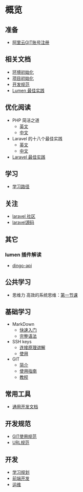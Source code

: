 # 概览

## 准备
- [阿里云GIT账号注册](prepare/aliyun-code.md)

## 相关文档
- [环境初始化](init/init.md)
- [项目初始化](init/new-project.md)
- [开发规范](dev/rule.md)
- [Lumen 最佳实践](lumen/lumen.md)

## 优化阅读
- PHP 简洁之道
    - [英文](https://github.com/jupeter/clean-code-php)
    - [中文](https://github.com/nineyang/clean-php-code)
- Laravel 的十八个最佳实践
    - [英文](https://github.com/alexeymezenin/laravel-best-practices)
    - [中文](https://laravel-china.org/articles/12762/eighteen-best-practices-of-laravel)
- [Laravel 最佳实践](http://laravelacademy.org/post/8464.html)

## 学习
- [学习路径](learn/learn-road.md)

## 关注
- [laravel 社区](https://laravel-china.org/users/29076)
- [laravel源码](https://github.com/laravel/laravel)

## 其它
### lumen 插件解读
- [dingo-api](lumen/plugins/dingo-api.md)



## 公共学习
- 思维力 高效的系统思维：[第一节课](https://st.h5.xiaoe-tech.com/st/2D3fz3s5Q)

## 基础学习
- MarkDown
    - [快速入门](markdown/markdown.md)
    - [完整语法](https://www.jianshu.com/p/q81RER)
- SSH keys
    - [连接原理讲解](https://www.cnblogs.com/chensiqiqi/p/6550221.html)
    - [使用](https://code.aliyun.com/help/ssh/README)
- GIT
    - [简介](https://www.liaoxuefeng.com/wiki/0013739516305929606dd18361248578c67b8067c8c017b000/001373962845513aefd77a99f4145f0a2c7a7ca057e7570000)
    - [使用指南](http://www.bootcss.com/p/git-guide/)
    - [教程](https://www.liaoxuefeng.com/wiki/0013739516305929606dd18361248578c67b8067c8c017b000)

## 常用工具
- [通用开发文档](http://devdocs.io/)

## 开发规范
- [GIT使用规范](rule/git.md)
- [URL规范](rule/url.md)

## 开发
- [学习规划](common/intership.md)
- [前端开发](web/README.md)
- [运维](operation/README.md)
